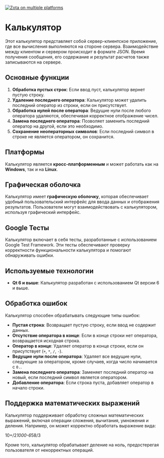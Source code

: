 [![Zota on multiple platforms](https://github.com/Rafail-Mukhutdinov/Zota_Project/actions/workflows/Zota-multi-platform.yml/badge.svg)](https://github.com/Rafail-Mukhutdinov/Zota_Project/actions/workflows/Zota-multi-platform.yml)

# Калькулятор

Этот калькулятор представляет собой сервер-клиентское приложение, где все вычисления выполняются на стороне сервера. Взаимодействие между клиентом и сервером происходит в формате JSON. Время получения сообщения, его содержание и результат расчетов также записываются на сервере.

## Основные функции

1. **Обработка пустых строк**: Если ввод пуст, калькулятор вернет пустую строку.
2. **Удаление последнего оператора**: Калькулятор может удалить последний оператор из строки, если он присутствует.
3. **Обработка нулей после оператора**: Ведущие нули после любого оператора удаляются, обеспечивая корректное отображение чисел.
4. **Замена последнего оператора**: Позволяет заменить последний оператор на другой, если это необходимо.
5. **Сохранение неоператорных символов**: Если последний символ в строке не является оператором, он сохранится.

## Платформы

Калькулятор является **кросс-платформенным** и может работать как на **Windows**, так и на **Linux**.

## Графическая оболочка

Калькулятор имеет **графическую оболочку**, которая обеспечивает удобный пользовательский интерфейс для ввода данных и отображения результатов. Пользователи могут взаимодействовать с калькулятором, используя графический интерфейс.

## Google Тесты

Калькулятор включает в себя тесты, разработанные с использованием Google Test Framework. Эти тесты обеспечивают проверку корректности функциональности калькулятора и помогают обнаруживать ошибки.

## Используемые технологии

- **Qt 6 и выше**: Калькулятор разработан с использованием Qt версии 6 и выше.

## Обработка ошибок

Калькулятор способен обрабатывать следующие типы ошибок:

- **Пустая строка**: Возвращает пустую строку, если ввод не содержит данных.
- **Отсутствие оператора в конце**: Если в конце строки нет оператора, возвращается исходная строка.
- **Оператор в конце**: Удаляет оператор в конце строки, если он присутствует (`+`, `*`, `/`, `-`).
- **Ведущие нули после оператора**: Удаляет все ведущие нули, следующие за оператором, кроме случаев, когда число начинается с `0.`.
- **Замена последнего оператора**: Заменяет последний оператор на новый, если последний символ является оператором.
- **Добавление оператора**: Если строка пуста, добавляет оператор в начало строки.

## Поддержка математических выражений

Калькулятор поддерживает обработку сложных математических выражений, включая операции сложения, вычитания, умножения и деления. Например, он может корректно обработать выражение вида:


10+/2*1000-6*58/3


Кроме того, калькулятор обрабатывает деление на ноль, предостерегая пользователя от некорректных операций.



